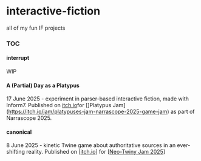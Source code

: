 # interactive-fiction
all of my fun IF projects

### TOC


#### interrupt

WIP

#### A (Partial) Day as a Platypus

17 June 2025 - experiment in parser-based interactive fiction, made with Inform7. Published on [itch.io](https://chasejxyz.itch.io/a-partial-day-as-a-platypus)for []Platypus Jam](https://itch.io/jam/platypuses-jam-narrascope-2025-game-jam) as part of Narrascope 2025.


#### canonical

8 June 2025 - kinetic Twine game about authoritative sources in an ever-shifting reality. Published on [[itch.io](https://chasejxyz.itch.io/canonical)] for [[Neo-Twiny Jam 2025](https://itch.io/jam/neo-twiny-jam-25)]
